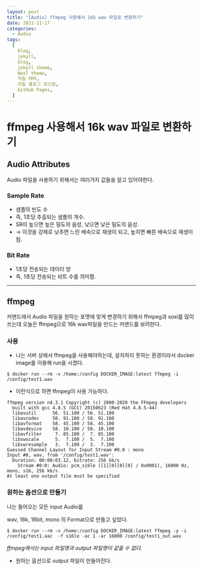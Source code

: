 ```yaml
---
layout: post
title: "[Audio] ffmpeg 사용해서 16k wav 파일로 변환하기"
date: 2021-11-17
categories:
  - Audio
tags:
  [
    blog,
    jekyll,
    blog,
    jekyll theme,
    NexT theme,
    지킬 테마,
    지킬 블로그 포스팅,
    GitHub Pages,
  ]
---
```


# ffmpeg 사용해서 16k wav 파일로 변환하기

## Audio Attributes

Audio 파일을 사용하기 위해서는 여러가지 값들을 알고 있어야한다.

### Sample Rate

- 샘플의 빈도 수
- 즉, 1초당 추출되는 샘플의 개수.
- SR이 높으면 높은 밀도의 음성, 낮으면 낮은 밀도의 음성.
- → 이것을 강제로 낮추면 느린 배속으로 재생이 되고, 높히면 빠른 배속으로 재생이 됨.

### Bit Rate

- 1초당 전송되는 데이터 양
- 즉, 1초당 전송되는 비트 수를 의미함.

---

## ffmpeg

커맨드에서 Audio 파일을 원하는 포맷에 맞게 변경하기 위해서 ffmpeg과 soxi를 많이 쓰는데 오늘은 ffmpeg으로 16k wav파일을 만드는 커맨드를 보려한다.

### 사용

- 나는 서버 상에서 ffmpeg을 사용해야하는데, 설치하지 못하는 환경이라서 docker image를 이용해 run을 시켰다.

```
$ docker run --rm -v /home:/config DOCKER_IMAGE:latest ffmpeg -i /config/test1.wav
```

- 이런식으로 하면 ffmpeg이 사용 가능하다.

```
ffmpeg version n4.3.1 Copyright (c) 2000-2020 the FFmpeg developers
  built with gcc 4.8.5 (GCC) 20150623 (Red Hat 4.8.5-44)
  libavutil      56. 51.100 / 56. 51.100
  libavcodec     58. 91.100 / 58. 91.100
  libavformat    58. 45.100 / 58. 45.100
  libavdevice    58. 10.100 / 58. 10.100
  libavfilter     7. 85.100 /  7. 85.100
  libswscale      5.  7.100 /  5.  7.100
  libswresample   3.  7.100 /  3.  7.100
Guessed Channel Layout for Input Stream #0.0 : mono
Input #0, wav, from '/config/test1.wav':
  Duration: 00:00:03.12, bitrate: 256 kb/s
    Stream #0:0: Audio: pcm_s16le ([1][0][0][0] / 0x0001), 16000 Hz, mono, s16, 256 kb/s
At least one output file must be specified
```

### 원하는 옵션으로 만들기

나는 들어오는 모든 input Audio를

wav, 16k, 16bit, mono 의 Format으로 만들고 싶었다.

```shell
$ docker run --rm -v /home:/config DOCKER_IMAGE:latest ffmpeg -y -i /config/test1.aac  -f s16le -ac 1 -ar 16000 /config/test1_out.wav
```

_ffmpeg에서는 input 파일명과 output 파일명이 같을 수 없다._

- 원하는 옵션으로 output 파일이 만들어진다.
